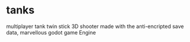 # tanks
 multiplayer tank twin stick 3D shooter made with the anti-encripted save data, marvellous godot game Engine
